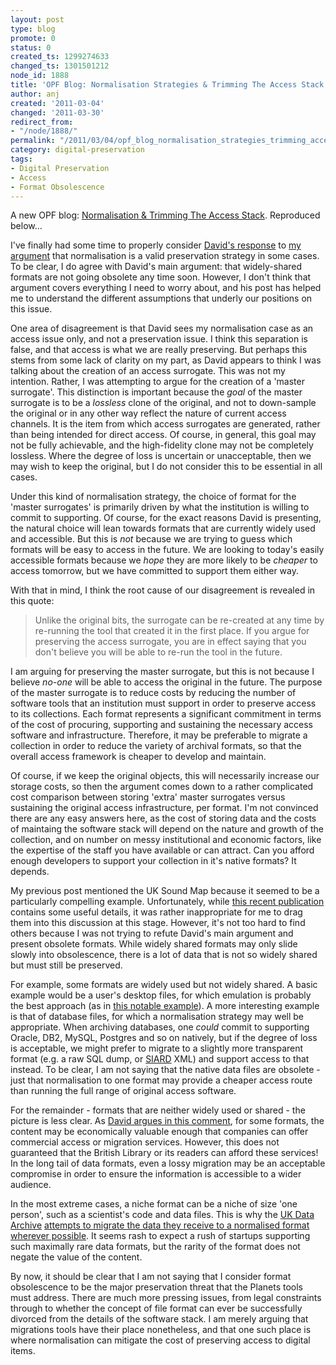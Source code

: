```yaml
---
layout: post
type: blog
promote: 0
status: 0
created_ts: 1299274633
changed_ts: 1301501212
node_id: 1888
title: 'OPF Blog: Normalisation Strategies & Trimming The Access Stack'
author: anj
created: '2011-03-04'
changed: '2011-03-30'
redirect_from:
- "/node/1888/"
permalink: "/2011/03/04/opf_blog_normalisation_strategies_trimming_access_stack/"
category: digital-preservation
tags:
- Digital Preservation
- Access
- Format Obsolescence
---
```

<p>
A new OPF blog: <a href="http://www.openplanetsfoundation.org/node/647">Normalisation & Trimming The Access Stack</a>. Reproduced below...
</p>
<!--break-->
<p>
I've finally had some time to properly consider <a href="http://blog.dshr.org/2011/01/why-migrate-formats-debate-continues.html">David's response</a> to <a href="http://www.openplanetsfoundation.org/node/592">my argument</a> that normalisation is a valid preservation strategy in some cases. To be clear, I do agree with David's main argument: that widely-shared formats are not going obsolete any time soon. However, I don't think that argument covers everything I need to worry about, and his post has helped me to understand the different assumptions that underly our positions on this issue.
</p><p>
One area of disagreement is that David sees my normalisation case as an access issue only, and not a preservation issue. I think this separation is false, and that access is what we are really preserving. But perhaps this stems from some lack of clarity on my part, as David appears to think I was talking about the creation of an access surrogate. This was not my intention. Rather, I was attempting to argue for the creation of a 'master surrogate'. This distinction is important because the <i>goal</i> of the master surrogate is to be a <i>lossless</i> clone of the original, and not to down-sample the original or in any other way reflect the nature of current access channels. It is the item from which access surrogates are generated, rather than being intended for direct access. Of course, in general, this goal may not be fully achievable, and the high-fidelity clone may not be completely lossless. Where the degree of loss is uncertain or unacceptable, then we may wish to keep the original, but I do not consider this to be essential in all cases.
</p><p>
Under this kind of normalisation strategy, the choice of format for the 'master surrogates' is primarily driven by what the institution is willing to commit to supporting. Of course, for the exact reasons David is presenting, the natural choice will lean towards formats that are currently widely used and accessible. But this is <i>not</i> because we are trying to guess which formats will be easy to access in the future. We are looking to today's easily accessible formats because we <i>hope</i> they are more likely to be <i>cheaper</i> to access tomorrow, but we have committed to support them either way.
</p><p>
With that in mind, I think the root cause of our disagreement is revealed in this quote:
</p>
<blockquote>
Unlike the original bits, the surrogate can be re-created at any time by re-running the tool that created it in the first place. If you argue for preserving the access surrogate, you are in effect saying that you don't believe you will be able to re-run the tool in the future.
</blockquote>
<p>
I am arguing for preserving the master surrogate, but this is not because I believe <i>no-one</i> will be able to access the original in the future. The purpose of the master surrogate is to reduce costs by reducing the number of software tools that an institution must support in order to preserve access to its collections. Each format represents a significant commitment in terms of the cost of procuring, supporting and sustaining the necessary access software and infrastructure. Therefore, it may be preferable to migrate a collection in order to reduce the variety of archival formats, so that the overall access framework is cheaper to develop and maintain. 
</p><p>
Of course, if we keep the original objects, this will necessarily increase our storage costs, so then the argument comes down to a rather complicated cost comparison between storing 'extra' master surrogates versus sustaining the original access infrastructure, per format. I'm not convinced there are any easy answers here, as the cost of storing data and the costs of maintaing the software stack will depend on the nature and growth of the collection, and on number on messy institutional and economic factors, like the expertise of the staff you have available or can attract. Can you afford enough developers to support your collection in it's native formats? It depends.
</p><p>
My previous post mentioned the UK Sound Map because it seemed to be a particularly compelling example. Unfortunately, while <a href="http://www.ariadne.ac.uk/issue66/pennock-clark/">this recent publication</a> contains some useful details, it was rather inappropriate for me to drag them into this discussion at this stage. However, it's not too hard to find others because I was not trying to refute David's main argument and present obsolete formats. While widely shared formats may only slide slowly into obsolescence, there is a lot of data that is not so widely shared but must still be preserved.
</p><p>
For example, some formats are widely used but not widely shared. A basic example would be a user's desktop files, for which emulation is probably the best approach (as in <a href="http://www.emory.edu/home/academics/libraries/salman-rushdie.html">this notable example</a>). A more interesting example is that of database files, for which a normalisation strategy may well be appropriate. When archiving databases, one <i>could</i> commit to supporting Oracle, DB2, MySQL, Postgres and so on natively, but if the degree of loss is acceptable, we might prefer to migrate to a slightly more transparent format (e.g. a raw SQL dump, or <a href="http://www.bar.admin.ch/dienstleistungen/00823/00825/index.html?lang=en">SIARD</a> XML) and support access to that instead. To be clear, I am not saying that the native data files are obsolete - just that normalisation to one format may provide a cheaper access route than running the full range of original access software.
</p><p>
For the remainder - formats that are neither widely used or shared - the picture is less clear. As <a href="http://blog.dshr.org/2010/11/half-life-of-digital-formats.html?showComment=1291163020480#c3279152844671257639">David argues in this comment</a>, for some formats, the content may be economically valuable enough that companies can offer commercial access or migration services. However, this does not guaranteed that the British Library or its readers can afford these services! In the long tail of data formats, even a lossy migration may be an acceptable compromise in order to ensure the information is accessible to a wider audience. 
</p><p>
In the most extreme cases, a niche format can be a niche of size 'one person', such as a scientist's code and data files. This is why the <a href="http://www.data-archive.ac.uk/">UK Data Archive</a> <a href="http://www.data-archive.ac.uk/media/54770/ukda081-ds-quantitativedataprocessingprocedures.pdf">attempts to migrate the data they receive to a normalised format wherever possible</a>. It seems rash to expect a rush of startups supporting such maximally rare data formats, but the rarity of the format does not negate the value of the content.
</p><p>
By now, it should be clear that I am not saying that I consider format obsolescence to be the major preservation threat that the Planets tools must address. There are much more pressing issues, from legal constraints through to whether the concept of file format can ever be successfully divorced from the details of the software stack. I am merely arguing that migrations tools have their place nonetheless, and that one such place is where normalisation can mitigate the cost of preserving access to digital items.
</p>
